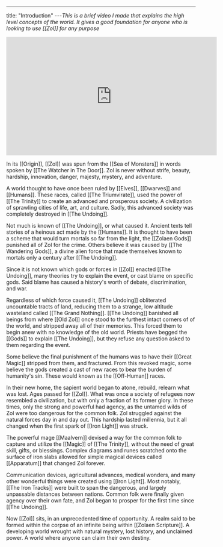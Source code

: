---
title: "Introduction"
---*This is a brief video I made that explains the high level concepts of the world. It gives a good foundation for anyone who is looking to use [[Zol]] for any purpose*

<iframe width="560" height="315" src="https://www.youtube.com/embed/XcARVHYHwho" title="YouTube video player" frameborder="0" allow="accelerometer; autoplay; clipboard-write; encrypted-media; gyroscope; picture-in-picture; web-share" allowfullscreen></iframe>

In its [[Origin]], [[Zol]] was spun from the [[Sea of Monsters]] in words spoken by [[The Watcher in The Door]]. Zol is never without strife, beauty, hardship, innovation, danger, majesty, mystery, and adventure.

A world thought to have once been ruled by [[Elves]], [[Dwarves]] and [[Humans]]. These races, called [[The Triumvirate]], used the power of [[The Trinity]] to create an advanced and prosperous society. A civilization of sprawling cities of life, art, and culture. Sadly, this advanced society was completely destroyed in [[The Undoing]].

Not much is known of [[The Undoing]], or what caused it. Ancient texts tell stories of a heinous act made by the [[Humans]]. It is thought to have been a scheme that would turn mortals so far from the light, the [[Zolaen Gods]] punished all of Zol for the crime. Others believe it was caused by [[The Wandering Gods]], a divine alien force that made themselves known to mortals only a century after [[The Undoing]].

Since it is not known which gods or forces in [[Zol]] enacted [[The Undoing]], many theories try to explain the event, or cast blame on specific gods. Said blame has caused a history's worth of debate, discrimination, and war.

Regardless of which force caused it, [[The Undoing]] obliterated uncountable tracts of land, reducing them to a strange, low altitude wasteland called [[The Grand Nothing]]. [[The Undoing]] banished all beings from where [[Old Zol]] once stood to the furthest intact corners of of the world, and stripped away all of their memories. This forced them to begin anew with no knowledge of the old world. Priests have begged the [[Gods]] to explain [[The Undoing]], but they refuse any question asked to them regarding the event.

Some believe the final punishment of the humans was to have their [[Great Magic]] stripped from them, and fractured. From this revoked magic, some believe the gods created a cast of new races to bear the burden of humanity's sin. These would known as the [[Off-Human]] races.

In their new home, the sapient world began to atone, rebuild, relearn what was lost. Ages passed for [[Zol]]. What was once a society of refugees now resembled a civilization, but with only a fraction of its former glory. In these times, only the strong and powerful had agency, as the untamed wilds of Zol were too dangerous for the common folk. Zol struggled against the natural forces day in and day out. This hardship lasted millennia, but it all changed when the first spark of [[Iron Light]] was struck.

The powerful mage [[Maalvern]] devised a way for the common folk to capture and utilize the [[Magic]] of [[The Trinity]], without the need of great skill, gifts, or blessings. Complex diagrams and runes scratched onto the surface of iron slabs allowed for simple magical devices called [[Apparatum]] that changed Zol forever.

Communication devices, agricultural advances, medical wonders, and many other wonderful things were created using [[Iron Light]]. Most notably, [[The Iron Tracks]] were built to span the dangerous, and largely unpassable distances between nations. Common folk were finally given agency over their own fate, and Zol began to prosper for the first time since [[The Undoing]].

Now [[Zol]] sits, in an unprecedented time of opportunity. A realm said to be formed within the corpse of an infinite being within [[Zolaen Scripture]]. A developing world wrought with natural mystery, lost history, and unclaimed power. A world where anyone can claim their own destiny.
